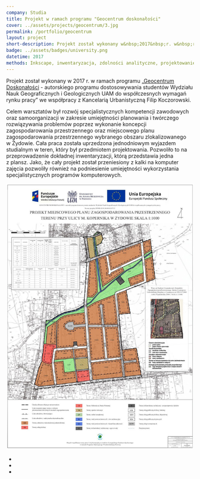 ```yaml
---
company: Studia
title: Projekt w ramach programu "Geocentrum doskonałości"
cover: ../assets/projects/geocentrum/3.jpg
permalink: /portfolio/geocentrum
layout: project
short-description: Projekt został wykonany w&nbsp;2017&nbsp;r. w&nbsp;ramach programu „Geocentrum Doskonałości -&nbsp;autorskiego programu dostosowywania studentów WNGiG UAM do współczesnych wymagań rynku pracy”
badge: ../assets/badges/university.png
datetime: 2017
methods: Inkscape, inwentaryzacja, zdolności analityczne, projektowanie, umiejętności planowania, umiejętności twórczego rozwiązywania problemów, zdolności manualne, umiejętność organizacji własnej pracy, projekt komputerowy
---
```


Projekt został wykonany w&nbsp;2017 r. w&nbsp;ramach programu „<a href="http://geocentrum.home.amu.edu.pl/">Geocentrum Doskonałości</a> -&nbsp;autorskiego programu dostosowywania studentów Wydziału Nauk Geograficznych i&nbsp;Geologicznych UAM do współczesnych wymagań rynku pracy” we współpracy z&nbsp;Kancelarią Urbanistyczną Filip Koczorowski.

Celem warsztatów był rozwój specjalistycznych kompetencji zawodowych oraz samoorganizacji w&nbsp;zakresie umiejętności planowania i&nbsp;twórczego rozwiązywania problemów poprzez wykonanie koncepcji zagospodarowania przestrzennego oraz miejscowego planu zagospodarowania przestrzennego wybranego obszaru zlokalizowanego w&nbsp;Żydowie. Cała praca została uprzedzona jednodniowym wyjazdem studialnym w&nbsp;teren, który był przedmiotem projektowania. Pozwoliło to na przeprowadzenie dokładnej inwentaryzacji, którą przedstawia jedna z&nbsp;plansz. Jako, że cały projekt został przeniesiony z&nbsp;kalki na komputer zajęcia pozwoliły również na podniesienie umiejętności wykorzystania specjalistycznych programów komputerowych.

<div class="project-image">
	<img src="../assets/projects/geocentrum/0.jpg" />
</div>
<ul class="gallery">
	<li class="item" href="../assets/projects/geocentrum/1.jpg" style="background-image: url(../assets/projects/geocentrum/1.jpg);"></li>
	<li class="item" href="../assets/projects/geocentrum/2.jpg" style="background-image: url(../assets/projects/geocentrum/2.jpg);"></li>
	<li class="item" href="../assets/projects/geocentrum/3.jpg" style="background-image: url(../assets/projects/geocentrum/3.jpg);"></li>
</ul>